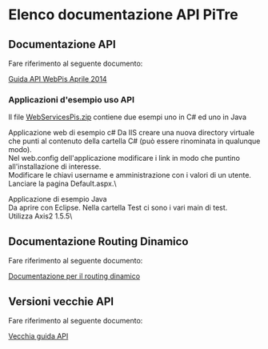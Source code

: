 # Elenco documentazione API PiTre

## Documentazione API 
Fare riferimento al seguente documento:

[Guida API WebPis Aprile 2014](WebServicesPIS_A-PI3-PIS_01%2012_APRILE2014_v2.pdf)


### Applicazioni d'esempio uso API
Il file [WebServicesPis.zip](WebServicesPis.zip) contiene due esempi uno in C# ed uno in Java
 
Applicazione web di esempio c#
Da IIS creare una nuova directory virtuale che punti al contenuto della cartella C# (può essere rinominata in qualunque modo).\
Nel web.config dell'applicazione modificare i link in modo che puntino all'installazione di interesse.\
Modificare le chiavi username e amministrazione con i valori di un utente.\
Lanciare la pagina Default.aspx.\

Applicazione di esempio Java\
Da aprire con Eclipse. Nella cartella Test ci sono i vari main di test.\
Utilizza Axis2 1.5.5\

## Documentazione Routing Dinamico 
Fare riferimento al seguente documento:

[Documentazione per il routing dinamico](Documentazione%20Pis/Documentazione%20Routing%20Dinamico%20Applicazione_4_20140324.doc)

## Versioni vecchie API
Fare riferimento al seguente documento:

[Vecchia guida API](WebServicesPIS_A-PI3-PIS_01%2011_19dic2013.pdf)



